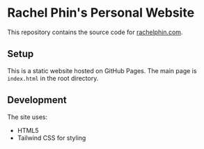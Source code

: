 # Rachel Phin's Personal Website

This repository contains the source code for [rachelphin.com](https://rachelphin.com).

## Setup

This is a static website hosted on GitHub Pages. The main page is `index.html` in the root directory.

## Development

The site uses:
- HTML5
- Tailwind CSS for styling
